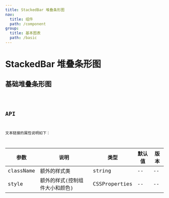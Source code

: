 ```yaml
---
title: StackedBar 堆叠条形图
nav:
  title: 组件
  path: /component
group:
  title: 基本图表
  path: /basic
---
```


# StackedBar 堆叠条形图

## 基础堆叠条形图

<code src="./demo/simple.tsx" />

## API

文本链接的属性说明如下：

| 参数      | 说明                           | 类型          | 默认值 | 版本 |
| --------- | ------------------------------ | ------------- | ------ | ---- |
| className | 额外的样式类                   | string        | --     | --   |
| style     | 额外的样式(控制组件大小和颜色) | CSSProperties | --     | --   |

